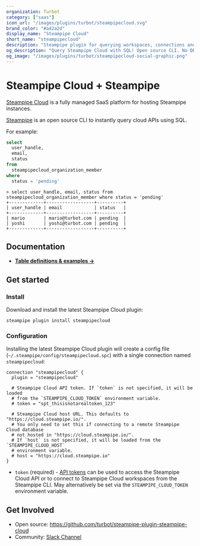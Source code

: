 ```yaml
---
organization: Turbot
category: ["saas"]
icon_url: "/images/plugins/turbot/steampipecloud.svg"
brand_color: "#a42a2d"
display_name: "Steampipe Cloud"
short_name: "steampipecloud"
description: "Steampipe plugin for querying workspaces, connections and more from Steampipe Cloud."
og_description: "Query Steampipe Cloud with SQL! Open source CLI. No DB required."
og_image: "/images/plugins/turbot/steampipecloud-social-graphic.png"
---
```


# Steampipe Cloud + Steampipe

[Steampipe Cloud](https://cloud.steampipe.io/) is a fully managed SaaS platform for hosting Steampipe instances.

[Steampipe](https://steampipe.io) is an open source CLI to instantly query cloud APIs using SQL.

For example:

```sql
select
  user_handle,
  email,
  status
from
  steampipecloud_organization_member
where
  status = 'pending'
```

```
> select user_handle, email, status from steampipecloud_organization_member where status = 'pending'
+-------------+------------------+----------+
| user_handle | email            | status   |
+-------------+------------------+----------+
| mario       | mario@turbot.com | pending  |
| yoshi       | yoshi@turbot.com | pending  |
+-------------+------------------+----------+
```

## Documentation

- **[Table definitions & examples →](/plugins/turbot/steampipecloud/tables)**

## Get started

### Install

Download and install the latest Steampipe Cloud plugin:

```bash
steampipe plugin install steampipecloud
```

### Configuration

Installing the latest Steampipe Cloud plugin will create a config file (`~/.steampipe/config/steampipecloud.spc`) with a single connection named `steampipecloud`:

```hcl
connection "steampipecloud" {
  plugin = "steampipecloud"

  # Steampipe Cloud API token. If `token` is not specified, it will be loaded
  # from the `STEAMPIPE_CLOUD_TOKEN` environment variable.
  # token = "spt_thisisnotarealtoken_123"

  # Steampipe Cloud host URL. This defaults to "https://cloud.steampipe.io/".
  # You only need to set this if connecting to a remote Steampipe Cloud database
  # not hosted in "https://cloud.steampipe.io/".
  # If `host` is not specified, it will be loaded from the `STEAMPIPE_CLOUD_HOST`
  # environment variable.
  # host = "https://cloud.steampipe.io"
}
```

- `token` (required) - [API tokens](https://steampipe.io/docs/cloud/profile#api-tokens) can be used to access the Steampipe Cloud API or to connect to Steampipe Cloud workspaces from the Steampipe CLI. May alternatively be set via the `STEAMPIPE_CLOUD_TOKEN` environment variable.

## Get Involved

- Open source: https://github.com/turbot/steampipe-plugin-steampipe-cloud
- Community: [Slack Channel](https://steampipe.io/community/join)
